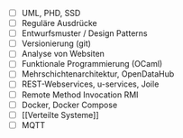 - [ ] UML, PHD, SSD
- [ ] Reguläre Ausdrücke
- [ ] Entwurfsmuster / Design Patterns
- [ ] Versionierung (git)
- [ ] Analyse von Websiten
- [ ] Funktionale Programmierung (OCaml)
- [ ] Mehrschichtenarchitektur, OpenDataHub
- [ ] REST-Webservices, u-services, Joile
- [ ] Remote Method Invocation RMI
- [ ] Docker, Docker Compose
- [ ] [[Verteilte Systeme]]
- [ ] MQTT
